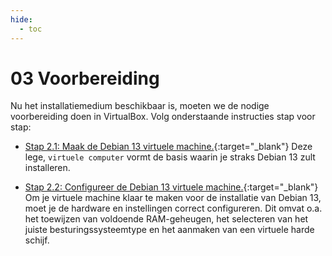 ```yaml
---
hide:
  - toc
---
```


# 03 Voorbereiding

Nu het installatiemedium beschikbaar is, moeten we de nodige voorbereiding doen in VirtualBox. Volg onderstaande instructies stap voor stap:

- [Stap 2.1: Maak de Debian 13 virtuele machine.](../../howtos/maak-debian13-vm-virtualbox/index.md){:target="_blank"} 
Deze lege, `virtuele computer` vormt de basis waarin je straks Debian 13 zult installeren.

- [Stap 2.2: Configureer de Debian 13 virtuele machine.](../../howtos/configureer-debian13-vm-virtualbox/index.md){:target="_blank"}
Om je virtuele machine klaar te maken voor de installatie van Debian 13, moet je de hardware en instellingen correct configureren. Dit omvat o.a. het toewijzen van voldoende RAM-geheugen, het selecteren van het juiste besturingssysteemtype en het aanmaken van een virtuele harde schijf.
